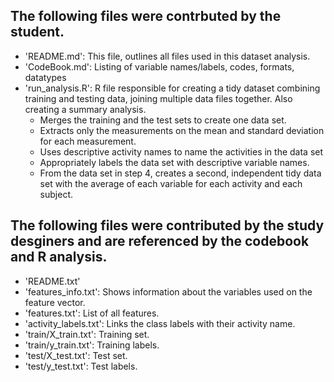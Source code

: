 ## The following files were contrbuted by the student.
* 'README.md': This file, outlines all files used in this dataset analysis.
* 'CodeBook.md': Listing of variable names/labels, codes, formats, datatypes
* 'run_analysis.R': R file responsible for creating a tidy dataset combining training and testing data, joining multiple data files together. Also creating a summary analysis.
  * Merges the training and the test sets to create one data set.
  * Extracts only the measurements on the mean and standard deviation for each measurement.
  * Uses descriptive activity names to name the activities in the data set
  * Appropriately labels the data set with descriptive variable names.
  * From the data set in step 4, creates a second, independent tidy data set with the average of each variable for each activity and each subject.

## The following files were contributed by the study desginers and are referenced by the codebook and R analysis.
* 'README.txt'
* 'features_info.txt': Shows information about the variables used on the feature vector.
* 'features.txt': List of all features.
* 'activity_labels.txt': Links the class labels with their activity name.
* 'train/X_train.txt': Training set.
* 'train/y_train.txt': Training labels.
* 'test/X_test.txt': Test set.
* 'test/y_test.txt': Test labels.
